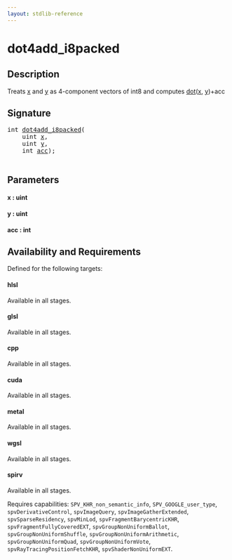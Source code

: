 ```yaml
---
layout: stdlib-reference
---
```


# dot4add\_i8packed

## Description

Treats <span class='code'><a href=".html#decl-x" class="code_param">x</a></span> and <span class='code'><a href=".html#decl-y" class="code_param">y</a></span> as 4-component vectors of <span class='code'>int8</span> and computes <span class='code'><a href="../dot.html">dot</a>(<a href="../dot.html#decl-x" class="code_param">x</a>, <a href="../dot.html#decl-y" class="code_param">y</a>)+acc</span>




## Signature 

<pre>
<span class="code_keyword">int</span> <a href=".html">dot4add_i8packed</a>(
    <span class="code_keyword">uint</span> <a href=".html#decl-x" class="code_param">x</a>,
    <span class="code_keyword">uint</span> <a href=".html#decl-y" class="code_param">y</a>,
    <span class="code_keyword">int</span> <a href=".html#decl-acc" class="code_param">acc</a>);

</pre>

## Parameters

####  <a id="decl-x"></a>x  : uint
####  <a id="decl-y"></a>y  : uint
####  <a id="decl-acc"></a>acc  : int

## Availability and Requirements

Defined for the following targets:

#### hlsl
Available in all stages.

#### glsl
Available in all stages.

#### cpp
Available in all stages.

#### cuda
Available in all stages.

#### metal
Available in all stages.

#### wgsl
Available in all stages.

#### spirv
Available in all stages.

Requires capabilities: `SPV_KHR_non_semantic_info`, `SPV_GOOGLE_user_type`, `spvDerivativeControl`, `spvImageQuery`, `spvImageGatherExtended`, `spvSparseResidency`, `spvMinLod`, `spvFragmentBarycentricKHR`, `spvFragmentFullyCoveredEXT`, `spvGroupNonUniformBallot`, `spvGroupNonUniformShuffle`, `spvGroupNonUniformArithmetic`, `spvGroupNonUniformQuad`, `spvGroupNonUniformVote`, `spvRayTracingPositionFetchKHR`, `spvShaderNonUniformEXT`.


